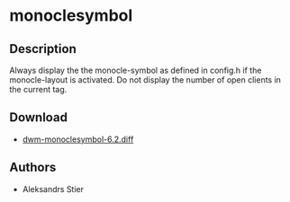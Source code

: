 monoclesymbol
=============

Description
-----------
Always display the the monocle-symbol as defined in config.h if the
monocle-layout is activated. Do not display the number of open clients
in the current tag.

Download
--------
* [dwm-monoclesymbol-6.2.diff](dwm-monoclesymbol-6.2.diff)

Authors
-------
* Aleksandrs Stier
